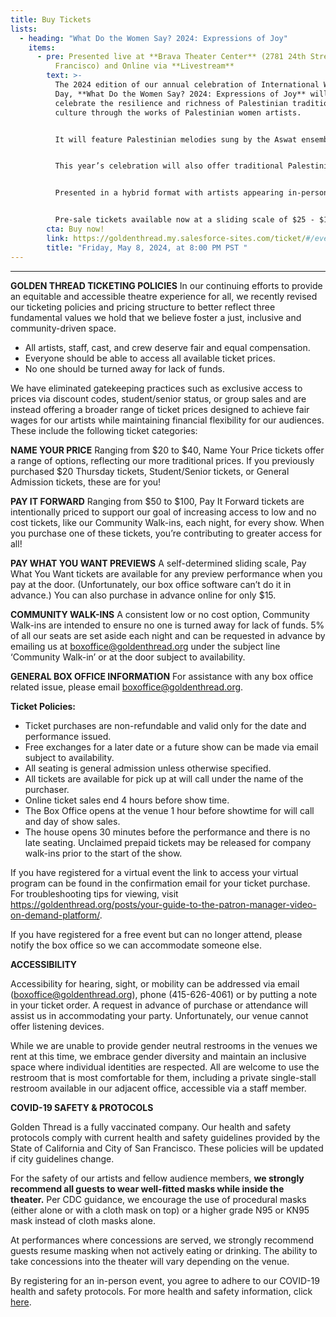 ```yaml
---
title: Buy Tickets
lists:
  - heading: "What Do the Women Say? 2024: Expressions of Joy"
    items:
      - pre: Presented live at **Brava Theater Center** (2781 24th Street, San
          Francisco) and Online via **Livestream**
        text: >-
          The 2024 edition of our annual celebration of International Women’s
          Day, **What Do the Women Say? 2024: Expressions of Joy** will
          celebrate the resilience and richness of Palestinian traditions and
          culture through the works of Palestinian women artists.


          It will feature Palestinian melodies sung by the Aswat ensemble in an homage to the legacy of revered Palestinian activist, leader, and guardian of Palestinian culture and community in the Bay Area, **Nabila Mango**; an excerpt reading from *Where Can I Find Someone Like You, Ali?* a play by **Raeda Taha**; a traditional Palestinian dabke dance performance by **Al-Juthoor**, a Palestinian Levantine Arab dabke troupe in the SF Bay Area; and a selection of material from the musical *Mornings in Jenin*, a work-in-progress written and composed by multidisciplinary artist **Amal Bisharat**, based on the international bestseller novel by Palestinian renowned author **Susan Abulhawa**. The program concludes with a conversation featuring the artists facilitated by Golden Thread Executive Artistic Director **Sahar Assaf**. 


          This year’s celebration will also offer traditional Palestinian food for purchase and a showcase of the art of tatreez (traditional Palestinian embroidery) from “Threads for Belonging”, curated by **Souad Amine**, a Palestinian artist based in Lebanon, starting at 6:30 pm in the lobby before the show. 


          Presented in a hybrid format with artists appearing in-person and virtually. Audiences can join **[IN PERSON](https://goldenthread.my.salesforce-sites.com/ticket/#/instances/a0FRh000003KaaJMAS)** or online via **[LIVESTREAM](https://goldenthread.my.salesforce-sites.com/ticket/#/instances/a0FRh000003Ztb0MAC)**. 


          Pre-sale tickets available now at a sliding scale of $25 - $100. Seating is general admission.
        cta: Buy now!
        link: https://goldenthread.my.salesforce-sites.com/ticket/#/events/a0SRh000001ftw1MAA
        title: "Friday, May 8, 2024, at 8:00 PM PST "
---
```

- - -

**GOLDEN THREAD TICKETING POLICIES**
In our continuing efforts to provide an equitable and accessible theatre experience for all, we recently revised our ticketing policies and pricing structure to better reflect three fundamental values we hold that we believe foster a just, inclusive and community-driven space.

* All artists, staff, cast, and crew deserve fair and equal compensation.
* Everyone should be able to access all available ticket prices.
* No one should be turned away for lack of funds.

We have eliminated gatekeeping practices such as exclusive access to prices via discount codes, student/senior status, or group sales and are instead offering a broader range of ticket prices designed to achieve fair wages for our artists while maintaining financial flexibility for our audiences. These include the following ticket categories:

**NAME YOUR PRICE** 
Ranging from $20 to $40, Name Your Price tickets offer a range of options, reflecting our more traditional prices. If you previously purchased $20 Thursday tickets, Student/Senior tickets, or General Admission tickets, these are for you!

**PAY IT FORWARD** 
Ranging from $50 to $100, Pay It Forward tickets are intentionally priced to support our goal of increasing access to low and no cost tickets, like our Community Walk-ins, each night, for every show. When you purchase one of these tickets, you’re contributing to greater access for all!

**PAY WHAT YOU WANT PREVIEWS**
A self-determined sliding scale, Pay What You Want tickets are available for any preview performance when you pay at the door. (Unfortunately, our box office software can’t do it in advance.) You can also purchase in advance online for only $15.

**COMMUNITY WALK-INS**
A consistent low or no cost option, Community Walk-ins are intended to ensure no one is turned away for lack of funds. 5% of all our seats are set aside each night and can be requested in advance by emailing us at boxoffice@goldenthread.org under the subject line ‘Community Walk-in’ or at the door subject to availability. 

**GENERAL BOX OFFICE INFORMATION**
For assistance with any box office related issue, please email boxoffice@goldenthread.org.

**Ticket Policies:**

* Ticket purchases are non-refundable and valid only for the date and performance issued.
* Free exchanges for a later date or a future show can be made via email subject to availability.
* All seating is general admission unless otherwise specified.
* All tickets are available for pick up at will call under the name of the purchaser.
* Online ticket sales end 4 hours before show time.
* The Box Office opens at the venue 1 hour before showtime for will call and day of show sales. 
* The house opens 30 minutes before the performance and there is no late seating. Unclaimed prepaid tickets may be released for company walk-ins prior to the start of the show.

If you have registered for a virtual event the link to access your virtual program can be found in the confirmation email for your ticket purchase. For troubleshooting tips for viewing, visit https://goldenthread.org/posts/your-guide-to-the-patron-manager-video-on-demand-platform/.

If you have registered for a free event but can no longer attend, please notify the box office so we can accommodate someone else.

**ACCESSIBILITY**

Accessibility for hearing, sight, or mobility can be addressed via email (boxoffice@goldenthread.org), phone (415-626-4061) or by putting a note in your ticket order. A request in advance of purchase or attendance will assist us in accommodating your party. Unfortunately, our venue cannot offer listening devices.

While we are unable to provide gender neutral restrooms in the venues we rent at this time, we embrace gender diversity and maintain an inclusive space where individual identities are respected. All are welcome to use the restroom that is most comfortable for them, including a private single-stall restroom available in our adjacent office, accessible via a staff member.

**COVID-19 SAFETY & PROTOCOLS** 

Golden Thread is a fully vaccinated company. Our health and safety protocols comply with current health and safety guidelines provided by the State of California and City of San Francisco. These policies will be updated if city guidelines change. 

For the safety of our artists and fellow audience members, **we strongly recommend all guests to wear well-fitted masks while inside the theater.** Per CDC guidance, we encourage the use of procedural masks (either alone or with a cloth mask on top) or a higher grade N95 or KN95 mask instead of cloth masks alone.  

At performances where concessions are served, we strongly recommend guests resume masking when not actively eating or drinking. The ability to take concessions into the theater will vary depending on the venue. 

By registering for an in-person event, you agree to adhere to our COVID-19 health and safety protocols. For more health and safety information, click [here](https://goldenthread.org/posts/health-safety-protocols/).